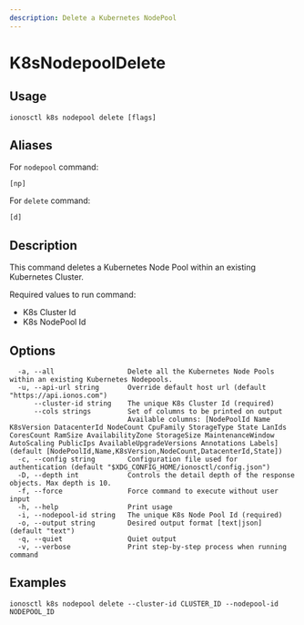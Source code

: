 ```yaml
---
description: Delete a Kubernetes NodePool
---
```


# K8sNodepoolDelete

## Usage

```text
ionosctl k8s nodepool delete [flags]
```

## Aliases

For `nodepool` command:

```text
[np]
```

For `delete` command:

```text
[d]
```

## Description

This command deletes a Kubernetes Node Pool within an existing Kubernetes Cluster.

Required values to run command:

* K8s Cluster Id
* K8s NodePool Id

## Options

```text
  -a, --all                  Delete all the Kubernetes Node Pools within an existing Kubernetes Nodepools.
  -u, --api-url string       Override default host url (default "https://api.ionos.com")
      --cluster-id string    The unique K8s Cluster Id (required)
      --cols strings         Set of columns to be printed on output 
                             Available columns: [NodePoolId Name K8sVersion DatacenterId NodeCount CpuFamily StorageType State LanIds CoresCount RamSize AvailabilityZone StorageSize MaintenanceWindow AutoScaling PublicIps AvailableUpgradeVersions Annotations Labels] (default [NodePoolId,Name,K8sVersion,NodeCount,DatacenterId,State])
  -c, --config string        Configuration file used for authentication (default "$XDG_CONFIG_HOME/ionosctl/config.json")
  -D, --depth int            Controls the detail depth of the response objects. Max depth is 10.
  -f, --force                Force command to execute without user input
  -h, --help                 Print usage
  -i, --nodepool-id string   The unique K8s Node Pool Id (required)
  -o, --output string        Desired output format [text|json] (default "text")
  -q, --quiet                Quiet output
  -v, --verbose              Print step-by-step process when running command
```

## Examples

```text
ionosctl k8s nodepool delete --cluster-id CLUSTER_ID --nodepool-id NODEPOOL_ID
```

